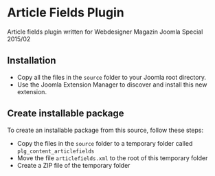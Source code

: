 # Article Fields Plugin
Article fields plugin written for Webdesigner Magazin Joomla Special 2015/02

## Installation
* Copy all the files in the `source` folder to your Joomla root directory.
* Use the Joomla Extension Manager to discover and install this new extension.

## Create installable package
To create an installable package from this source, follow these steps:
* Copy the files in the `source` folder to a temporary folder called `plg_content_articlefields`
* Move the file `articlefields.xml` to the root of this temporary folder
* Create a ZIP file of the temporary folder
